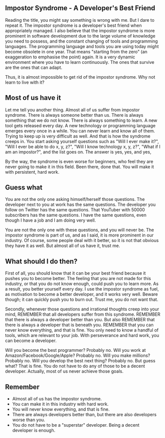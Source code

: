 ## Impostor Syndrome - A Developer's Best Friend

Reading the title, you might say something is wrong with me. But I dare to repeat it. The impostor syndrome is a developer's best friend when appropriately managed. I also believe that the impostor syndrome is more prominent in software development due to the large volume of knowledge you need to possess, and the constant changing of tools and programming languages. The programming language and tools you are using today might become obsolete in one year. That means "starting from the zero" (an exaggeration to emphasise the point) again. It is a very dynamic environment where you have to learn continuously. The ones that survive are the ones that can adapt. 

Thus, it is almost impossible to get rid of the impostor syndrome. Why not learn to live with it?

## Most of us have it

Let me tell you another thing. Almost all of us suffer from impostor syndrome. There is always someone better than us. There is always something that we do not know. There is always something to learn. A new tool gets released every day. A new technology or programming language emerges every once in a while. You can never learn and know all of them. Trying to keep up is very difficult as well. And that is how the syndrome creeps in. You start asking yourself questions such as "Will I ever make it?", "Will I ever be able to do x, y, z?", "Will I know technology x, y, z?", "What if I am an impostor?", and the list goes on. The answer is yes, yes, and yes,

By the way, the syndrome is even worse for beginners, who feel they are never going to make it in this field. Been there, done that. You will make it with persistent, hard work.

## Guess what

You are not the only one asking himself/herself those questions. The developer next to you at work has the same questions. The developer you follow on Twitter has the same questions. That YouTuber with 50000 subscribers has the same questions. I have the same questions, even though I have a job and I am doing very well.

You are not the only one with these questions, and you will never be. The impostor syndrome is part of us, and as I said, it is more prominent in our industry. Of course, some people deal with it better, so it is not that obvious they have it as well. But almost all of us have it, trust me.

## What should I do then?

First of all, you should know that it can be your best friend because it pushes you to become better. The feeling that you are not made for this industry, or that you do not know enough, could push you to learn more. As a result, you better yourself every day. I use the impostor syndrome as fuel, as motivation to become a better developer, and it works very well. Beware though; it can quickly push you to burn out. Trust me, you do not want that.

Secondly, whenever those questions and irrational thoughts creep into your mind, REMEMBER that all developers suffer from this syndrome. REMEMBER that there is always a developer better than you. But also REMEMBER that there is always a developer that is beneath you. REMEMBER that you can never know everything, and that is fine. You only need to know a handful of tools, which are relevant to your job. With perseverance and hard work, you can become a developer.

Will you become the best programmer? Probably no. Will you work at Amazon/Facebook/Google/Apple? Probably no. Will you make millions? Probably no. Will you develop the best next thing? Probably no. But guess what? That is fine. You do not have to do any of those to be a decent developer. Actually, most of us never achieve those goals.

## Remember 

* Almost all of us has the impostor syndrome.
* You can make it in this industry with hard work.
* You will never know everything, and that is fine.
* There are always developers better than, but there are also developers worse than you.
* You do not have to be a "superstar" developer. Being a decent developer is enough.